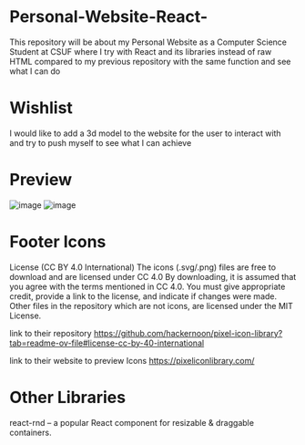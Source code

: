 # Personal-Website-React-
This repository will be about my Personal Website as a Computer Science Student at CSUF where I try with React and its libraries instead of raw HTML compared to my previous repository with the same function and see what I can do

# Wishlist
I would like to add a 3d model to the website for the user to interact with and try to push myself to see what I can achieve

# Preview
![image](https://github.com/user-attachments/assets/13ce1c1b-cb73-43f3-8257-f54d16ccab0d)
![image](https://github.com/user-attachments/assets/e343fe37-068a-45d2-861c-06a08a50af1b)

# Footer Icons
License (CC BY 4.0 International)
The icons (.svg/.png) files are free to download and are licensed under CC 4.0
By downloading, it is assumed that you agree with the terms mentioned in CC 4.0.
You must give appropriate credit, provide a link to the license, and indicate if changes were made.
Other files in the repository which are not icons, are licensed under the MIT License.

link to their repository
https://github.com/hackernoon/pixel-icon-library?tab=readme-ov-file#license-cc-by-40-international

link to their website to preview Icons
https://pixeliconlibrary.com/

# Other Libraries
react-rnd – a popular React component for resizable & draggable containers.
